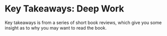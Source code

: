 # Key Takeaways: Deep Work

Key takeaways is from a series of short book reviews, which give you some insight as to why you may want to read the book.